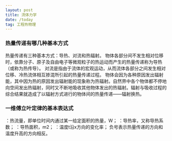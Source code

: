 ```yaml
---
layout: post
title: 流体力学
date: /today
tag: 工程热物理
---
```


### 热量传递有哪几种基本方式

热量传递有三种基本方式：导热、对流和热辐射。
物体各部分间不发生相对位移时，依靠分子、原子及自由电子等微观粒子的热运动而产生的热量传递称为导热（或称为热传导）。
对流是指由于流体的宏观运动，从而流体各部分之间发生相对位移、冷热流体相互掺混所引起的热量传递过程。
物体会因为各种原因发出辐射能，其中因为热的原因发出辐射能的现象称为热辐射。自然界中各个物体都不停地向空间发出热辐射，同时又不断地吸收其他物体发出的热辐射。辐射与吸收过程的综合结果就造成了以辐射方式进行的物体间的热量传递——辐射换热。

### 一维傅立叶定律的基本表达式

 
 ：热流量，即单位时间内通过某一给定面积的热量，W；
 ：导热率，又称导热系数；
 ：导热面积，m2；
 ：温度t沿x方向的变化率；
负号表示热量传递的方向和温度升高的方向相反。